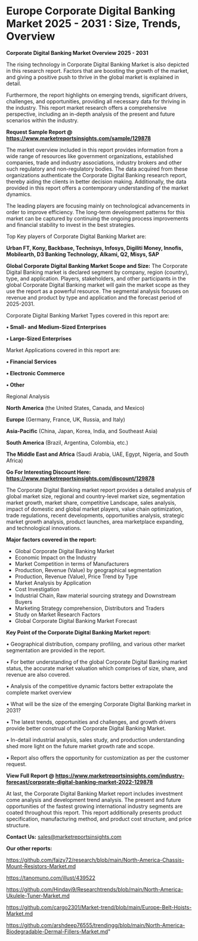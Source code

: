  # Europe Corporate Digital Banking Market 2025 - 2031 : Size, Trends, Overview

<Strong> Corporate Digital Banking Market Overview 2025 - 2031</strong>

The rising technology in Corporate Digital Banking Market is also depicted in this research report. Factors that are boosting the growth of the market, and giving a positive push to thrive in the global market is explained in detail.

Furthermore, the report highlights on emerging trends, significant drivers, challenges, and opportunities, providing all necessary data for thriving in the industry. This report market research offers a comprehensive perspective, including an in-depth analysis of the present and future scenarios within the industry.

<strong>Request Sample Report @ <a href=https://www.marketreportsinsights.com/sample/129878>https://www.marketreportsinsights.com/sample/129878</a></strong>

The market overview included in this report provides information from a wide range of resources like government organizations, established companies, trade and industry associations, industry brokers and other such regulatory and non-regulatory bodies. The data acquired from these organizations authenticate the Corporate Digital Banking research report, thereby aiding the clients in better decision making. Additionally, the data provided in this report offers a contemporary understanding of the market dynamics.

The leading players are focusing mainly on technological advancements in order to improve efficiency. The long-term development patterns for this market can be captured by continuing the ongoing process improvements and financial stability to invest in the best strategies.

Top Key players of Corporate Digital Banking Market are:

<strong>Urban FT, Kony, Backbase, Technisys, Infosys, Digiliti Money, Innofis, Mobilearth, D3 Banking Technology, Alkami, Q2, Misys, SAP</strong>

<strong><b>Global Corporate Digital Banking Market Scope and Size:</b></strong>
The Corporate Digital Banking market is declared segment by company, region (country), type, and application. Players, stakeholders, and other participants in the global Corporate Digital Banking market will gain the market scope as they use the report as a powerful resource. The segmental analysis focuses on revenue and product by type and application and the forecast period of 2025-2031.

Corporate Digital Banking Market Types covered in this report are:

<strong>• Small- and Medium-Sized Enterprises

• Large-Sized Enterprises</strong>

Market Applications covered in this report are:

<strong>• Financial Services

• Electronic Commerce

• Other</strong> 

Regional Analysis

<strong>North America</strong> (the United States, Canada, and Mexico)

<strong>Europe</strong> (Germany, France, UK, Russia, and Italy)

<strong>Asia-Pacific</strong> (China, Japan, Korea, India, and Southeast Asia)

<strong>South America</strong> (Brazil, Argentina, Colombia, etc.)

<strong>The Middle East and Africa</strong> (Saudi Arabia, UAE, Egypt, Nigeria, and South Africa)

<strong>Go For Interesting Discount Here: <a href=https://www.marketreportsinsights.com/discount/129878>https://www.marketreportsinsights.com/discount/129878</a></strong>

The Corporate Digital Banking market report provides a detailed analysis of global market size, regional and country-level market size, segmentation market growth, market share, competitive Landscape, sales analysis, impact of domestic and global market players, value chain optimization, trade regulations, recent developments, opportunities analysis, strategic market growth analysis, product launches, area marketplace expanding, and technological innovations.

<strong><b>Major factors covered in the report:</b></strong>
<ul>
  <li>Global Corporate Digital Banking Market </li>
  <li>Economic Impact on the Industry</li>
  <li>Market Competition in terms of Manufacturers</li>
  <li>Production, Revenue (Value) by geographical segmentation</li>
  <li>Production, Revenue (Value), Price Trend by Type</li>
  <li>Market Analysis by Application</li>
  <li>Cost Investigation</li>
  <li>Industrial Chain, Raw material sourcing strategy and Downstream Buyers</li>
  <li>Marketing Strategy comprehension, Distributors and Traders</li>
  <li>Study on Market Research Factors</li>
  <li>Global Corporate Digital Banking Market Forecast</li>
</ul>

<strong><b>Key Point of the Corporate Digital Banking Market report:</b></strong>

• Geographical distribution, company profiling, and various other market segmentation are provided in the report.

• For better understanding of the global Corporate Digital Banking market status, the accurate market valuation which comprises of size, share, and revenue are also covered.

• Analysis of the competitive dynamic factors better extrapolate the complete market overview

• What will be the size of the emerging Corporate Digital Banking market in 2031?

• The latest trends, opportunities and challenges, and growth drivers provide better construal of the Corporate Digital Banking Market.

• In-detail industrial analysis, sales study, and production understanding shed more light on the future market growth rate and scope.

• Report also offers the opportunity for customization as per the customer request.

<strong><b>View Full Report @ <a href=https://www.marketreportsinsights.com/industry-forecast/corporate-digital-banking-market-2022-129878>https://www.marketreportsinsights.com/industry-forecast/corporate-digital-banking-market-2022-129878</a></b></strong>


At last, the Corporate Digital Banking Market report includes investment come analysis and development trend analysis. The present and future opportunities of the fastest growing international industry segments are coated throughout this report. This report additionally presents product specification, manufacturing method, and product cost structure, and price structure.

<strong>Contact Us:</strong>
sales@marketreportsinsights.com

<strong>Our other reports:</strong>

<a href=https://github.com/faizy72/research/blob/main/North-America-Chassis-Mount-Resistors-Market.md>https://github.com/faizy72/research/blob/main/North-America-Chassis-Mount-Resistors-Market.md</a>

<a href=https://tanomuno.com/illust/439522>https://tanomuno.com/illust/439522</a>

<a href=https://github.com/Hindavi9/Researchtrends/blob/main/North-America-Ukulele-Tuner-Market.md>https://github.com/Hindavi9/Researchtrends/blob/main/North-America-Ukulele-Tuner-Market.md</a>

<a href=https://github.com/cargo2301/Market-trend/blob/main/Europe-Belt-Hoists-Market.md>https://github.com/cargo2301/Market-trend/blob/main/Europe-Belt-Hoists-Market.md</a>

<a href=https://github.com/arshdeep76555/trendingg/blob/main/North-America-Biodegradable-Dermal-Fillers-Market.md>https://github.com/arshdeep76555/trendingg/blob/main/North-America-Biodegradable-Dermal-Fillers-Market.md</a>"

